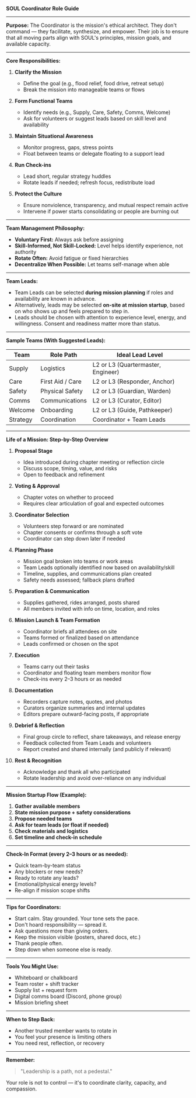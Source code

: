**SOUL Coordinator Role Guide**

---

**Purpose:**
The Coordinator is the mission's ethical architect. They don't command — they facilitate, synthesize, and empower. Their job is to ensure that all moving parts align with SOUL's principles, mission goals, and available capacity.

---

**Core Responsibilities:**

1. **Clarify the Mission**

   * Define the goal (e.g., flood relief, food drive, retreat setup)
   * Break the mission into manageable teams or flows

2. **Form Functional Teams**

   * Identify needs (e.g., Supply, Care, Safety, Comms, Welcome)
   * Ask for volunteers or suggest leads based on skill level and availability

3. **Maintain Situational Awareness**

   * Monitor progress, gaps, stress points
   * Float between teams or delegate floating to a support lead

4. **Run Check-ins**

   * Lead short, regular strategy huddles
   * Rotate leads if needed; refresh focus, redistribute load

5. **Protect the Culture**

   * Ensure nonviolence, transparency, and mutual respect remain active
   * Intervene if power starts consolidating or people are burning out

---

**Team Management Philosophy:**

* **Voluntary First:** Always ask before assigning
* **Skill-Informed, Not Skill-Locked:** Level helps identify experience, not authority
* **Rotate Often:** Avoid fatigue or fixed hierarchies
* **Decentralize When Possible:** Let teams self-manage when able

---

**Team Leads:**

* Team Leads can be selected **during mission planning** if roles and availability are known in advance.
* Alternatively, leads may be selected **on-site at mission startup**, based on who shows up and feels prepared to step in.
* Leads should be chosen with attention to experience level, energy, and willingness. Consent and readiness matter more than status.

---

**Sample Teams (With Suggested Leads):**

| Team     | Role Path        | Ideal Lead Level                   |
| -------- | ---------------- | ---------------------------------- |
| Supply   | Logistics        | L2 or L3 (Quartermaster, Engineer) |
| Care     | First Aid / Care | L2 or L3 (Responder, Anchor)       |
| Safety   | Physical Safety  | L2 or L3 (Guardian, Warden)        |
| Comms    | Communications   | L2 or L3 (Curator, Editor)         |
| Welcome  | Onboarding       | L2 or L3 (Guide, Pathkeeper)       |
| Strategy | Coordination     | Coordinator + Team Leads           |

---

**Life of a Mission: Step-by-Step Overview**

1. **Proposal Stage**

   * Idea introduced during chapter meeting or reflection circle
   * Discuss scope, timing, value, and risks
   * Open to feedback and refinement

2. **Voting & Approval**

   * Chapter votes on whether to proceed
   * Requires clear articulation of goal and expected outcomes

3. **Coordinator Selection**

   * Volunteers step forward or are nominated
   * Chapter consents or confirms through a soft vote
   * Coordinator can step down later if needed

4. **Planning Phase**

   * Mission goal broken into teams or work areas
   * Team Leads optionally identified now based on availability/skill
   * Timeline, supplies, and communications plan created
   * Safety needs assessed; fallback plans drafted

5. **Preparation & Communication**

   * Supplies gathered, rides arranged, posts shared
   * All members invited with info on time, location, and roles

6. **Mission Launch & Team Formation**

   * Coordinator briefs all attendees on site
   * Teams formed or finalized based on attendance
   * Leads confirmed or chosen on the spot

7. **Execution**

   * Teams carry out their tasks
   * Coordinator and floating team members monitor flow
   * Check-ins every 2–3 hours or as needed

8. **Documentation**

   * Recorders capture notes, quotes, and photos
   * Curators organize summaries and internal updates
   * Editors prepare outward-facing posts, if appropriate

9. **Debrief & Reflection**

   * Final group circle to reflect, share takeaways, and release energy
   * Feedback collected from Team Leads and volunteers
   * Report created and shared internally (and publicly if relevant)

10. **Rest & Recognition**

    * Acknowledge and thank all who participated
    * Rotate leadership and avoid over-reliance on any individual

---

**Mission Startup Flow (Example):**

1. **Gather available members**
2. **State mission purpose + safety considerations**
3. **Propose needed teams**
4. **Ask for team leads (or float if needed)**
5. **Check materials and logistics**
6. **Set timeline and check-in schedule**

---

**Check-In Format (every 2–3 hours or as needed):**

* Quick team-by-team status
* Any blockers or new needs?
* Ready to rotate any leads?
* Emotional/physical energy levels?
* Re-align if mission scope shifts

---

**Tips for Coordinators:**

* Start calm. Stay grounded. Your tone sets the pace.
* Don't hoard responsibility — spread it.
* Ask questions more than giving orders.
* Keep the mission visible (posters, shared docs, etc.)
* Thank people often.
* Step down when someone else is ready.

---

**Tools You Might Use:**

* Whiteboard or chalkboard
* Team roster + shift tracker
* Supply list + request form
* Digital comms board (Discord, phone group)
* Mission briefing sheet

---

**When to Step Back:**

* Another trusted member wants to rotate in
* You feel your presence is limiting others
* You need rest, reflection, or recovery

---

**Remember:**

> "Leadership is a path, not a pedestal."

Your role is not to control — it's to coordinate clarity, capacity, and compassion.
